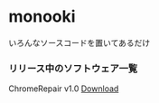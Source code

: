 # monooki
 いろんなソースコードを置いてあるだけ

### リリース中のソフトウェア一覧
ChromeRepair v1.0 [Download](https://github.com/hideki0403/monooki/blob/master/software/chrome_repair.exe?raw=true)
